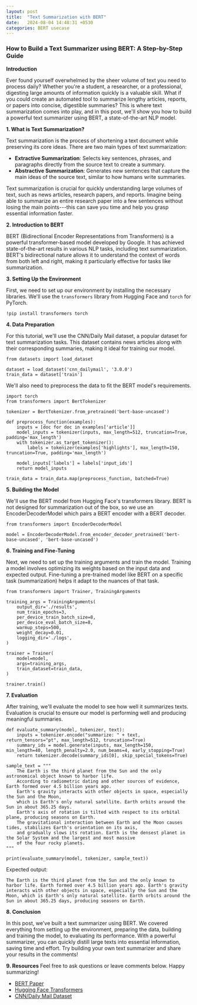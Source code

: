 ```yaml
---
layout: post
title:  "Text Summarization with BERT"
date:   2024-08-04 14:48:31 +0530
categories: BERT usecase
---
```

### How to Build a Text Summarizer using BERT: A Step-by-Step Guide

**Introduction**

Ever found yourself overwhelmed by the sheer volume of text you need to process daily? Whether you're a student, a researcher, or a professional, digesting large amounts of information quickly is a valuable skill. What if you could create an automated tool to summarize lengthy articles, reports, or papers into concise, digestible summaries? This is where text summarization comes into play, and in this post, we'll show you how to build a powerful text summarizer using BERT, a state-of-the-art NLP model.

**1\. What is Text Summarization?**

Text summarization is the process of shortening a text document while preserving its core ideas. There are two main types of text summarization:

-   **Extractive Summarization**: Selects key sentences, phrases, and paragraphs directly from the source text to create a summary.
-   **Abstractive Summarization**: Generates new sentences that capture the main ideas of the source text, similar to how humans write summaries.

Text summarization is crucial for quickly understanding large volumes of text, such as news articles, research papers, and reports. Imagine being able to summarize an entire research paper into a few sentences without losing the main points---this can save you time and help you grasp essential information faster.

**2\. Introduction to BERT**

BERT (Bidirectional Encoder Representations from Transformers) is a powerful transformer-based model developed by Google. It has achieved state-of-the-art results in various NLP tasks, including text summarization. BERT's bidirectional nature allows it to understand the context of words from both left and right, making it particularly effective for tasks like summarization.

**3\. Setting Up the Environment**

First, we need to set up our environment by installing the necessary libraries. We'll use the `transformers` library from Hugging Face and `torch` for PyTorch.


`!pip install transformers torch`

**4\. Data Preparation**

For this tutorial, we'll use the CNN/Daily Mail dataset, a popular dataset for text summarization tasks. This dataset contains news articles along with their corresponding summaries, making it ideal for training our model.


```
from datasets import load_dataset

dataset = load_dataset('cnn_dailymail', '3.0.0')
train_data = dataset['train']
```

We'll also need to preprocess the data to fit the BERT model's requirements.



```
import torch
from transformers import BertTokenizer

tokenizer = BertTokenizer.from_pretrained('bert-base-uncased')

def preprocess_function(examples):
    inputs = [doc for doc in examples['article']]
    model_inputs = tokenizer(inputs, max_length=512, truncation=True, padding='max_length')
    with tokenizer.as_target_tokenizer():
        labels = tokenizer(examples['highlights'], max_length=150, truncation=True, padding='max_length')

    model_inputs['labels'] = labels['input_ids']
    return model_inputs

train_data = train_data.map(preprocess_function, batched=True)
```

**5\. Building the Model**

We'll use the BERT model from Hugging Face's transformers library. BERT is not designed for summarization out of the box, so we use an EncoderDecoderModel which pairs a BERT encoder with a BERT decoder.


```
from transformers import EncoderDecoderModel

model = EncoderDecoderModel.from_encoder_decoder_pretrained('bert-base-uncased', 'bert-base-uncased')
```

**6\. Training and Fine-Tuning**

Next, we need to set up the training arguments and train the model. Training a model involves optimizing its weights based on the input data and expected output. Fine-tuning a pre-trained model like BERT on a specific task (summarization) helps it adapt to the nuances of that task.


```
from transformers import Trainer, TrainingArguments

training_args = TrainingArguments(
    output_dir='./results',
    num_train_epochs=3,
    per_device_train_batch_size=8,
    per_device_eval_batch_size=8,
    warmup_steps=500,
    weight_decay=0.01,
    logging_dir='./logs',
)

trainer = Trainer(
    model=model,
    args=training_args,
    train_dataset=train_data,
)

trainer.train()
```

**7\. Evaluation**

After training, we'll evaluate the model to see how well it summarizes texts. Evaluation is crucial to ensure our model is performing well and producing meaningful summaries.


```
def evaluate_summary(model, tokenizer, text):
    inputs = tokenizer.encode("summarize: " + text, return_tensors="pt", max_length=512, truncation=True)
    summary_ids = model.generate(inputs, max_length=150, min_length=40, length_penalty=2.0, num_beams=4, early_stopping=True)
    return tokenizer.decode(summary_ids[0], skip_special_tokens=True)

sample_text = """
    The Earth is the third planet from the Sun and the only astronomical object known to harbor life.
    According to radiometric dating and other sources of evidence, Earth formed over 4.5 billion years ago.
    Earth's gravity interacts with other objects in space, especially the Sun and the Moon,
    which is Earth's only natural satellite. Earth orbits around the Sun in about 365.25 days.
    Earth's axis of rotation is tilted with respect to its orbital plane, producing seasons on Earth.
    The gravitational interaction between Earth and the Moon causes tides, stabilizes Earth's orientation on its axis,
    and gradually slows its rotation. Earth is the densest planet in the Solar System and the largest and most massive
    of the four rocky planets.
"""

print(evaluate_summary(model, tokenizer, sample_text))
```

Expected output:

```The Earth is the third planet from the Sun and the only known to harbor life. Earth formed over 4.5 billion years ago. Earth's gravity interacts with other objects in space, especially the Sun and the Moon, which is Earth's only natural satellite. Earth orbits around the Sun in about 365.25 days, producing seasons on Earth.```

**8\. Conclusion**

In this post, we've built a text summarizer using BERT. We covered everything from setting up the environment, preparing the data, building and training the model, to evaluating its performance. With a powerful summarizer, you can quickly distill large texts into essential information, saving time and effort. Try building your own text summarizer and share your results in the comments!

**9\. Resources**
Feel free to ask questions or leave comments below. Happy summarizing!

-   [BERT Paper](https://arxiv.org/abs/1810.04805)
-   [Hugging Face Transformers](https://huggingface.co/docs/transformers/en/index)
-   [CNN/Daily Mail Dataset](https://paperswithcode.com/dataset/cnn-daily-mail-1)